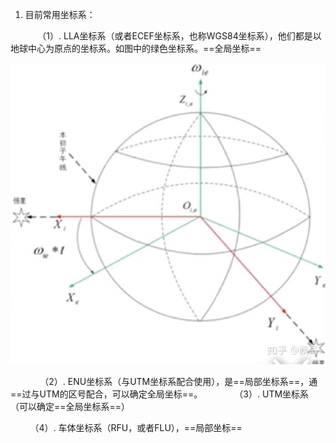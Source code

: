 1. 目前常用坐标系：

           （1）. LLA坐标系（或者ECEF坐标系，也称WGS84坐标系），他们都是以地球中心为原点的坐标系。如图中的绿色坐标系。==全局坐标==

![](images/坐标系相关_image_1.jpg)
[](../_resources/b09e9fee662ff7a47f663b3d2a64de54.webp)

            （2）. ENU坐标系（与UTM坐标系配合使用），是==局部坐标系==，通==过与UTM的区号配合，可以确定全局坐标==。
[](../_resources/71e5a2fd61890e6312d2eb5753a92bd1.webp)
            （3）. UTM坐标系（可以确定==全局坐标系==）
[](../_resources/488d388e2a0ec343bcdf2fa02bd4da12.webp)

        （4）. 车体坐标系（RFU，或者FLU），==局部坐标==

[](../_resources/a8cc80b094c72360ee7c5432f4487cf8.webp)